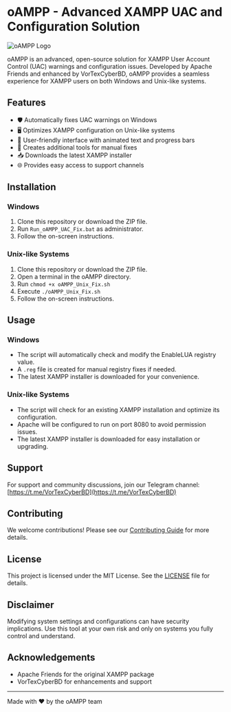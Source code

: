 # oAMPP - Advanced XAMPP UAC and Configuration Solution

![oAMPP Logo](https://undsgn.com/wp-content/uploads/2018/03/XAMPP-3.jpg)

oAMPP is an advanced, open-source solution for XAMPP User Account Control (UAC) warnings and configuration issues. Developed by Apache Friends and enhanced by VorTexCyberBD, oAMPP provides a seamless experience for XAMPP users on both Windows and Unix-like systems.

## Features

- 🛡️ Automatically fixes UAC warnings on Windows
- 🖥️ Optimizes XAMPP configuration on Unix-like systems
- 🎨 User-friendly interface with animated text and progress bars
- 🔧 Creates additional tools for manual fixes
- 📥 Downloads the latest XAMPP installer
- 🌐 Provides easy access to support channels

## Installation

### Windows

1. Clone this repository or download the ZIP file.
2. Run `Run_oAMPP_UAC_Fix.bat` as administrator.
3. Follow the on-screen instructions.

### Unix-like Systems

1. Clone this repository or download the ZIP file.
2. Open a terminal in the oAMPP directory.
3. Run `chmod +x oAMPP_Unix_Fix.sh`
4. Execute `./oAMPP_Unix_Fix.sh`
5. Follow the on-screen instructions.

## Usage

### Windows

- The script will automatically check and modify the EnableLUA registry value.
- A `.reg` file is created for manual registry fixes if needed.
- The latest XAMPP installer is downloaded for your convenience.

### Unix-like Systems

- The script will check for an existing XAMPP installation and optimize its configuration.
- Apache will be configured to run on port 8080 to avoid permission issues.
- The latest XAMPP installer is downloaded for easy installation or upgrading.

## Support

For support and community discussions, join our Telegram channel:
[https://t.me/VorTexCyberBD](https://t.me/VorTexCyberBD)

## Contributing

We welcome contributions! Please see our [Contributing Guide](CONTRIBUTING.md) for more details.

## License

This project is licensed under the MIT License. See the [LICENSE](LICENSE) file for details.

## Disclaimer

Modifying system settings and configurations can have security implications. Use this tool at your own risk and only on systems you fully control and understand.

## Acknowledgements

- Apache Friends for the original XAMPP package
- VorTexCyberBD for enhancements and support

---

Made with ❤️ by the oAMPP team
